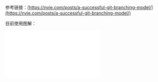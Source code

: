 参考链接：[https://nvie.com/posts/a-successful-git-branching-model/](https://nvie.com/posts/a-successful-git-branching-model/)

目前使用图解：

![img](imgs/git-flow.pdf)